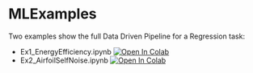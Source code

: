 # MLExamples

Two examples show the full Data Driven Pipeline for a Regression task:
<ul>
	<li> Ex1_EnergyEfficiency.ipynb 
		<a href='https://colab.research.google.com/github/EFPF/MLExamples/blob/main/Ex1_EnergyEfficiency.ipynb'> <img src="https://colab.research.google.com/assets/colab-badge.svg" alt="Open In Colab"/> </a>
	</li>
	<li>Ex2_AirfoilSelfNoise.ipynb 
		<a href='https://colab.research.google.com/github/EFPF/MLExamples/blob/main/Ex2_AirfoilSelfNoise.ipynb'> <img src="https://colab.research.google.com/assets/colab-badge.svg" alt="Open In Colab"/> </a>
	</li>
</ul>